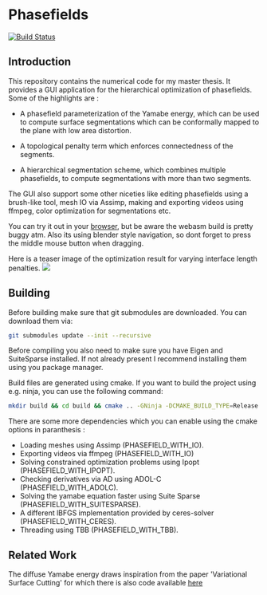 Phasefields
=====
[![Build Status](https://github.com/Janos95/Phasefields/workflows/Build/badge.svg)](https://github.com/Janos95/Phasefields/actions?query=workflow%3ABuild)

Introduction
--------

This repository contains the numerical code for my master thesis.
It provides a GUI application for the hierarchical optimization of phasefields.
Some of the highlights are :

- A phasefield parameterization of the Yamabe energy,
which can be used to compute surface segmentations which can be conformally mapped
to the plane with low area distortion.

- A topological penalty term which enforces connectedness of the segments.

- A hierarchical segmentation scheme, which combines multiple phasefields, to 
compute segmentations with more than two segments.

The GUI also support some other niceties like editing phasefields
using a brush-like tool, mesh IO via Assimp, making and exporting videos
using ffmpeg, color optimization for segmentations etc. 

You can try it out in your [browser](https://janos95.gitlab.io/wasm-test/), but be aware the 
webasm build is pretty buggy atm. Also its using blender style navigation, so dont forget to press
the middle mouse button when dragging.

Here is a teaser image of the optimization result for varying interface length penalties.
![](images/image.png)

Building
--------

Before building make sure that git submodules are downloaded.
You can download them via:

```bash
git submodules update --init --recursive
```

Before compiling you also need to make sure you have Eigen 
and SuiteSparse installed. If not already present I recommend
installing them using you package manager.

Build files are generated using cmake. 
If you want to build the project using e.g.
ninja, you can use the following command:

```bash
mkdir build && cd build && cmake .. -GNinja -DCMAKE_BUILD_TYPE=Release && ninja
```

There are some more dependencies which you can enable using the cmake options in paranthesis :
- Loading meshes using Assimp (PHASEFIELD_WITH_IO).
- Exporting videos via ffmpeg (PHASEFIELD_WITH_IO)
- Solving constrained optimization problems using  Ipopt (PHASEFIELD_WITH_IPOPT).
- Checking derivatives via AD using ADOL-C (PHASEFIELD_WITH_ADOLC).
- Solving the yamabe equation faster using Suite Sparse (PHASEFIELD_WITH_SUITESPARSE).
- A different lBFGS implementation provided by ceres-solver (PHASEFIELD_WITH_CERES).
- Threading using TBB (PHASEFIELD_WITH_TBB).

Related Work
--------

The diffuse Yamabe energy draws inspiration from the paper 
'Variational Surface Cutting' for which there is also code 
available [here](https://github.com/nmwsharp/variational-surface-cutting)


